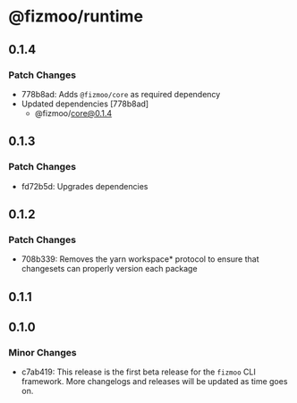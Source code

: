 # @fizmoo/runtime

## 0.1.4

### Patch Changes

- 778b8ad: Adds `@fizmoo/core` as required dependency
- Updated dependencies [778b8ad]
  - @fizmoo/core@0.1.4

## 0.1.3

### Patch Changes

- fd72b5d: Upgrades dependencies

## 0.1.2

### Patch Changes

- 708b339: Removes the yarn workspace\* protocol to ensure that changesets can properly version each package

## 0.1.1

## 0.1.0

### Minor Changes

- c7ab419: This release is the first beta release for the `fizmoo` CLI framework. More changelogs and releases will be updated as time goes on.
